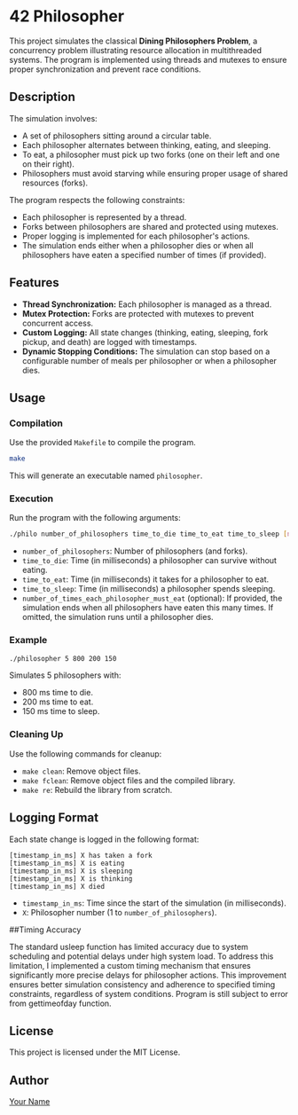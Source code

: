 # 42 Philosopher

This project simulates the classical **Dining Philosophers Problem**, a concurrency problem illustrating resource allocation in multithreaded systems. The program is implemented using threads and mutexes to ensure proper synchronization and prevent race conditions.

## Description
The simulation involves:
- A set of philosophers sitting around a circular table.
- Each philosopher alternates between thinking, eating, and sleeping.
- To eat, a philosopher must pick up two forks (one on their left and one on their right).
- Philosophers must avoid starving while ensuring proper usage of shared resources (forks).

The program respects the following constraints:
- Each philosopher is represented by a thread.
- Forks between philosophers are shared and protected using mutexes.
- Proper logging is implemented for each philosopher's actions.
- The simulation ends either when a philosopher dies or when all philosophers have eaten a specified number of times (if provided).

## Features
- **Thread Synchronization:** Each philosopher is managed as a thread.
- **Mutex Protection:** Forks are protected with mutexes to prevent concurrent access.
- **Custom Logging:** All state changes (thinking, eating, sleeping, fork pickup, and death) are logged with timestamps.
- **Dynamic Stopping Conditions:** The simulation can stop based on a configurable number of meals per philosopher or when a philosopher dies.

## Usage
### Compilation
Use the provided `Makefile` to compile the program.
```bash
make
```
This will generate an executable named `philosopher`.


### Execution
Run the program with the following arguments:
```bash
./philo number_of_philosophers time_to_die time_to_eat time_to_sleep [number_of_times_each_philosopher_must_eat]
```
- `number_of_philosophers`: Number of philosophers (and forks).
- `time_to_die`: Time (in milliseconds) a philosopher can survive without eating.
- `time_to_eat`: Time (in milliseconds) it takes for a philosopher to eat.
- `time_to_sleep`: Time (in milliseconds) a philosopher spends sleeping.
- `number_of_times_each_philosopher_must_eat` (optional): If provided, the simulation ends when all philosophers have eaten this many times. If omitted, the simulation runs until a philosopher dies.

### Example
```bash
./philosopher 5 800 200 150
```
Simulates 5 philosophers with:
- 800 ms time to die.
- 200 ms time to eat.
- 150 ms time to sleep.

### Cleaning Up
Use the following commands for cleanup:

- `make clean`: Remove object files.
- `make fclean`: Remove object files and the compiled library.
- `make re`: Rebuild the library from scratch.


## Logging Format
Each state change is logged in the following format:
```plaintext
[timestamp_in_ms] X has taken a fork
[timestamp_in_ms] X is eating
[timestamp_in_ms] X is sleeping
[timestamp_in_ms] X is thinking
[timestamp_in_ms] X died
```
- `timestamp_in_ms`: Time since the start of the simulation (in milliseconds).
- `X`: Philosopher number (1 to `number_of_philosophers`).


##Timing Accuracy

The standard usleep function has limited accuracy due to system scheduling and potential delays under high system load. To address this limitation, I implemented a custom timing mechanism that ensures significantly more precise delays for philosopher actions. This improvement ensures better simulation consistency and adherence to specified timing constraints, regardless of system conditions. Program is still subject to error from gettimeofday function.

## License
This project is licensed under the MIT License.

## Author
[Your Name](https://github.com/yourgithubusername)

